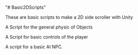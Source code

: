 "# Basic2DScripts" 

These are basic scripts to make a 2D side scroller with Unity

A Script for the general physic of Objects

A Script for basic controls of the player

A script for a basic AI NPC.